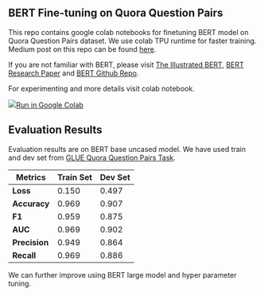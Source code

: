 BERT Fine-tuning on Quora Question Pairs
-

This repo contains google colab notebooks for finetuning BERT model on Quora Question Pairs dataset. We use colab TPU runtime for faster training. Medium post on this repo can be found [here](https://medium.com/@drcjudelhi/bert-fine-tuning-on-quora-question-pairs-b48277787285).

If you are not familiar with BERT, please visit [The Illustrated BERT](http://jalammar.github.io/illustrated-bert/), [BERT Research Paper](https://arxiv.org/abs/1810.04805) and [BERT Github Repo](https://github.com/google-research/bert).

For experimenting and more details visit colab notebook.
 <td>
    <a target="_blank" href="https://colab.research.google.com/drive/1dCbs4Th3hzJfWEe6KT-stIVDMqHZSA5V"><img src="https://www.tensorflow.org/images/colab_logo_32px.png" />Run in Google Colab</a>
  </td>


## Evaluation Results

Evaluation results are on BERT base uncased model. 
We have used train and dev set from [GLUE Quora Question Pairs Task](https://gluebenchmark.com/tasks). 

|**Metrics** | **Train Set** | **Dev Set** |
|---|---|---|
|**Loss**|0.150|0.497|
|**Accuracy**|0.969|0.907|
|**F1**|0.959|0.875|
|**AUC**|0.969|0.902|
|**Precision**|0.949|0.864|
|**Recall**|0.969|0.886|

We can further improve using BERT large model and hyper parameter tuning.
